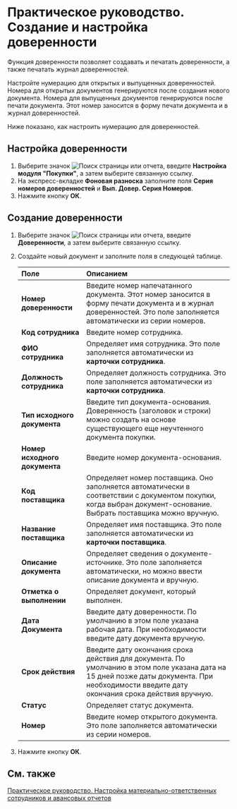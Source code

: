 # Практическое руководство. Создание и настройка доверенности

Функция доверенности позволяет создавать и печатать доверенности, а также печатать журнал доверенностей. 

Настройте нумерацию для открытых и выпущенных доверенностей. Номера для открытых документов генерируются после создания нового документа. Номера для выпущенных документов генерируются после печати документа. Этот номер заносится в форму печати документа и в журнал доверенностей. 

Ниже показано, как настроить нумерацию для доверенностей.

 

## Настройка доверенности 

1. Выберите значок ![Поиск страницы или отчета](), введите **Настройка модуля "Покупки"**, а затем выберите связанную ссылку.
2. На экспресс-вкладке **Фоновая разноска** заполните поля **Серия номеров доверенностей** и **Вып. Довер. Серия Номеров**.
3. Нажмите кнопку **ОК**.

 

## Создание доверенности 

1. Выберите значок ![Поиск страницы или отчета](), введите **Доверенности**, а затем выберите связанную ссылку.

2. Создайте новый документ и заполните поля в следующей таблице.

   | Поле                          | Описанием                                                    |
   | :---------------------------- | :----------------------------------------------------------- |
   | **Номер доверенности**        | Введите номер напечатанного документа. Этот номер заносится в форму печати документа и в журнал доверенностей. Это поле заполняется автоматически из серии номеров. |
   | **Код сотрудника**            | Введите номер сотрудника.                                    |
   | **ФИО сотрудника**            | Определяет имя сотрудника. Это поле заполняется автоматически из **карточки сотрудника**. |
   | **Должность сотрудника**      | Определяет должность сотрудника. Это поле заполняется автоматически из **карточки сотрудника**. |
   | **Тип исходного документа**   | Введите тип документа-основания. Доверенность (заголовок и строки) можно создать на основе существующего еще неучтенного документа покупки. |
   | **Номер исходного документа** | Введите номер документа-основания.                           |
   | **Код поставщика**            | Определяет номер поставщика. Оно заполняется автоматически в соответствии с документом покупки, когда выбран документ-основание. Выбрать поставщика можно вручную. |
   | **Название поставщика**       | Определяет имя поставщика. Это поле заполняется автоматически из **карточки поставщика**. |
   | **Описание документа**        | Определяет сведения о документе-источнике. Это поле заполняется автоматически, но можно ввести описание документа и вручную. |
   | **Отметка о выполнении**      | Определяет документ, который выполнен.                       |
   | **Дата Документа**            | Введите дату доверенности. По умолчанию в этом поле указана рабочая дата. При необходимости введите дату документа вручную. |
   | **Срок действия**             | Введите дату окончания срока действия для документа. По умолчанию в этом поле указана дата на 15 дней позже даты документа. При необходимости введите дату окончания срока действия вручную. |
   | **Статус**                    | Определяет статус документа.                                 |
   | **Номер**                     | Введите номер открытого документа. Это поле заполняется автоматически из серии номеров. |

3. Нажмите кнопку **ОК**.

 

## См. также

 

[Практическое руководство. Настройка материально-ответственных сотрудников и авансовых отчетов]()